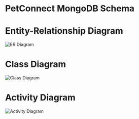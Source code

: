 # PetConnect MongoDB Schema
# Entity-Relationship Diagram
![ER Diagram](https://github.com/AhmadTripleA/Draw.io_Graphs/assets/145459081/0da7ae45-d3e5-4dd8-b465-0f48cae1690e)
# Class Diagram
![Class Diagram](https://github.com/AhmadTripleA/Draw.io_Graphs/assets/145459081/af5998db-5119-4f4e-8f5a-2d2c4422fe72)
# Activity Diagram
![Activity Diagram](https://github.com/AhmadTripleA/Draw.io_Graphs/assets/145459081/6cb79e9e-1420-421e-a4fe-90a506dee676)
